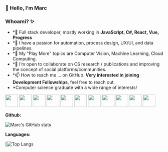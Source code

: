 ### 👋 Hello, I’m Marc


### Whoami? ✨

- *🥽 Full stack developer, mostly working in **JavaScript, C#, React, Vue, Progress**
- *👀 I have a passion for automation, process design, UX/UI, and data pipelines.
- *🌱 My "Play More" topics are Computer Vision, Machine Learning, Cloud Computing.
- *💞️ I’m open to collaborate on CS research / publications and improving the concept of social platforms/communities.
- *📫 How to reach me ... on GitHub. **Very interested in joining Development Fellowships**, feel free to reach out.
- *Computer science graduate with a wide range of interests!

<code><img height="40" src="https://user-images.githubusercontent.com/14796164/128658344-f7d32f85-c242-4815-b30d-98221922eec4.png"/></code>
<code><img height="40" src="https://user-images.githubusercontent.com/14796164/128658446-11af68d5-d16e-4a49-853c-7a04c295361e.png"/></code>
<code><img height="40" src="https://user-images.githubusercontent.com/14796164/128658771-c41795a1-7b21-44b5-987f-bb140b46bb96.png"/></code>
<code><img height="40" src="https://user-images.githubusercontent.com/14796164/128658773-8f39f101-226b-487f-83c7-cb2c0ce9b3cb.png"/></code>
<code><img height="40" src="https://user-images.githubusercontent.com/14796164/128658774-a87b385a-567e-4c38-8af2-2a7a54f4ad73.png"/></code>
<code><img height="40" src="https://user-images.githubusercontent.com/14796164/128658775-6f2e4cd0-9a21-40e3-8526-7187a7a2ba63.png"/></code>
<code><img height="40" src="https://user-images.githubusercontent.com/14796164/128658776-eea0a1c3-ffda-417b-a0da-f97040a2c305.png"/></code>
<code><img height="40" src="https://user-images.githubusercontent.com/14796164/128658777-9ba20cd2-94ae-4279-bd45-a9f462ae837c.png"/></code>
<code><img height="40" src="https://user-images.githubusercontent.com/14796164/128658778-7475702b-c0cd-4a4b-bbfa-79dc0b224ad0.png"/></code>
<code><img height="40" src="https://user-images.githubusercontent.com/14796164/128658779-e34508e4-23f0-42e7-a117-54b2ee3c357b.png"/></code>
<code><img height="40" src="https://user-images.githubusercontent.com/14796164/128658780-68241bb9-91a0-4880-92e5-3c9b797e0b28.png"/></code>



**Github:**

![Marc's GitHub stats](https://github-readme-stats.vercel.app/api?username=cramk&show_icons=true&theme=material-palenight)

**Languages:**

[![Top Langs](https://github-readme-stats.vercel.app/api/top-langs/?username=cramk&layout=compact)
